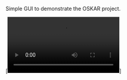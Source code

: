 Simple GUI to demonstrate the OSKAR project.

<!-- [![Watch the video](https://img.youtube.com/vi/_5tFXJQIzi4/0.jpg)](https://www.youtube.com/watch?v=_5tFXJQIzi4) -->


[![Watch the video](src/demo.mp4)]